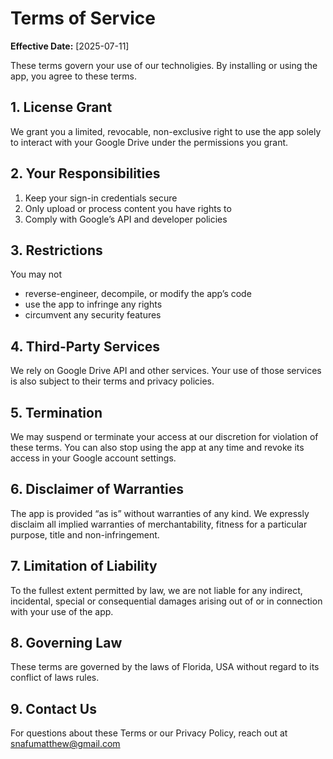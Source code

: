 # Terms of Service

**Effective Date:** [2025-07-11]

These terms govern your use of our technoligies. By installing or using the app, you agree to these terms.

## 1. License Grant

We grant you a limited, revocable, non-exclusive right to use the app solely to interact with your Google Drive under the permissions you grant.

## 2. Your Responsibilities

1. Keep your sign-in credentials secure  
2. Only upload or process content you have rights to  
3. Comply with Google’s API and developer policies

## 3. Restrictions

You may not  
* reverse-engineer, decompile, or modify the app’s code  
* use the app to infringe any rights  
* circumvent any security features  

## 4. Third-Party Services

We rely on Google Drive API and other services. Your use of those services is also subject to their terms and privacy policies.

## 5. Termination

We may suspend or terminate your access at our discretion for violation of these terms. You can also stop using the app at any time and revoke its access in your Google account settings.

## 6. Disclaimer of Warranties

The app is provided “as is” without warranties of any kind. We expressly disclaim all implied warranties of merchantability, fitness for a particular purpose, title and non-infringement.

## 7. Limitation of Liability

To the fullest extent permitted by law, we are not liable for any indirect, incidental, special or consequential damages arising out of or in connection with your use of the app.

## 8. Governing Law

These terms are governed by the laws of Florida, USA without regard to its conflict of laws rules.

## 9. Contact Us

For questions about these Terms or our Privacy Policy, reach out at snafumatthew@gmail.com

